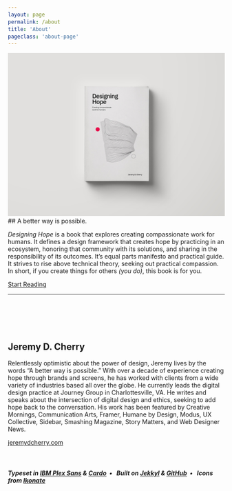 ```yaml
---
layout: page
permalink: /about
title: 'About'
pageclass: 'about-page'
---
```


<img src="/images/book-image.jpg" class="book-image">
## A better way is possible.

_Designing Hope_ is a book that explores creating compassionate work for humans. It defines a design framework that creates hope by practicing in an ecosystem, honoring that community with its solutions, and sharing in the responsibility of its outcomes. It’s equal parts manifesto and practical guide. It strives to rise above technical theory, seeking out practical compassion. In short, if you create things for others _(you do)_, this book is for you.

<a class="btn" href="/toc">Start Reading</a>

---

<div class="divider">&nbsp;</div>

<br/><br/>

<h2>Jeremy D. Cherry</h2>

Relentlessly optimistic about the power of design, Jeremy lives by the words “A better way is possible.”  With over a decade of experience creating hope through brands and screens, he has worked with clients from a wide variety of industries based all over the globe. He currently leads the digital design practice at Journey Group in Charlottesville, VA. He writes and speaks about the intersection of digital design and ethics, seeking to add hope back to the conversation. His work has been featured by Creative Mornings, Communication Arts, Framer, Humane by Design, Modus, UX Collective, Sidebar, Smashing Magazine, Story Matters, and Web Designer News.

<a href="https://jeremydcherry.com" class="resource-link">jeremydcherry.com</a><br/><br/><br/>

<h5>Typeset in <a href="https://fonts.google.com/specimen/IBM+Plex+Sans" class="colophon">IBM Plex Sans</a> &amp; <a href="https://fonts.google.com/specimen/Cardo" class="colophon">Cardo</a>&nbsp;&nbsp;&bull;&nbsp;&nbsp;
Built on <a href="https://jekyllrb.com/" class="colophon">Jekkyl</a> &amp; <a href="https://pages.github.com/" class="colophon">GitHub</a>&nbsp;&nbsp;&bull;&nbsp;&nbsp;
Icons from <a href="https://ikonate.com/" class="colophon">Ikonate</a></h5>
